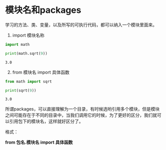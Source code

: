 
# 模块名和packages

学习的方法、类、变量，以及所写的可执行代码，都可以纳入一个模块里面来。

1. import 模块名称


```python
import math

print(math.sqrt(9))
```

    3.0
    

2. from 模块名 import 具体函数


```python
from math import sqrt

print(sqrt(9))
```

    3.0
    

所谓packages，可以直接理解为一个目录，有时候选哟引用多个模块，但是模块之间可能存在于不同的目录中，当我们调用它的时候，为了更好的区分，我们就可以引用包下的模块名，这样就好区分了。

格式：

__from 包名.模块名 import 具体函数__


```python

```


```python

```
